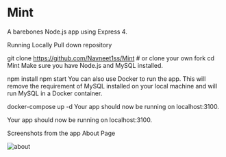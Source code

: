 # Mint
A barebones Node.js app using Express 4.



Running Locally
Pull down repository

git clone https://github.com/Navneet1ss/Mint # or clone your own fork
cd Mint
Make sure you have Node.js and MySQL installed.

npm install
npm start
You can also use Docker to run the app. This will remove the requirement of MySQL installed on your local machine and will run MySQL in a Docker container.

docker-compose up -d
Your app should now be running on localhost:3100.


Your app should now be running on localhost:3100.


Screenshots from the app
About Page


![about](https://user-images.githubusercontent.com/72698663/175624747-85d19a5a-afd7-41f3-ac6a-afb08b5bd767.png)


